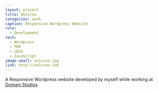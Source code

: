 ```yaml
---
layout: project
title: Ooluroo
categories: work
caption: Responsive Wordpress Website
role:
  - Development
tech: 
  - Wordpress
  - PHP
  - LESS
  - JavaScript
image-small: ooluroo.jpg
link: http://ooluroo.com
---
```


A Responsive Wordpress website developed by myself while working at [Domani Studios][domani]

[domani]: http://domanistudios.com/